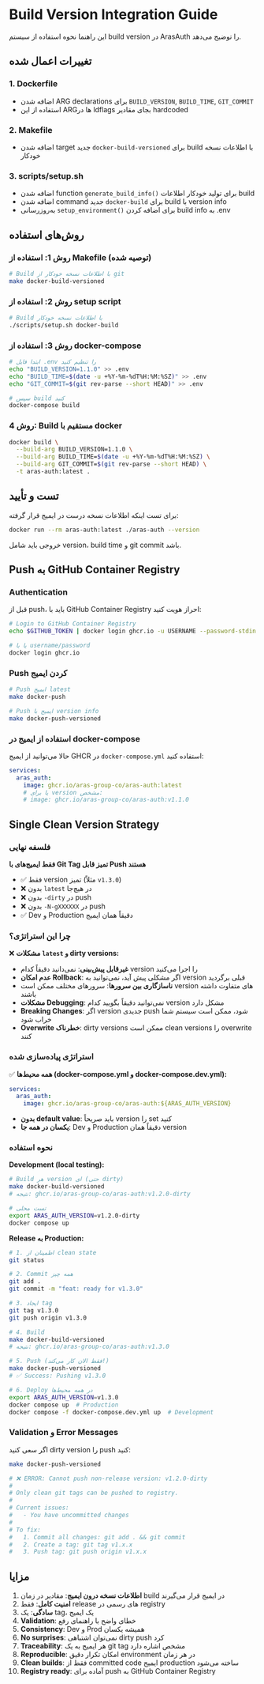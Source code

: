 # Build Version Integration Guide

این راهنما نحوه استفاده از سیستم build version در ArasAuth را توضیح می‌دهد.

## تغییرات اعمال شده

### 1. Dockerfile
- اضافه شدن ARG declarations برای `BUILD_VERSION`, `BUILD_TIME`, `GIT_COMMIT`
- استفاده از این ARGها در ldflags بجای مقادیر hardcoded

### 2. Makefile
- اضافه شدن target جدید `docker-build-versioned` برای build با اطلاعات نسخه خودکار

### 3. scripts/setup.sh
- اضافه شدن function `generate_build_info()` برای تولید خودکار اطلاعات build
- اضافه شدن command جدید `docker-build` برای build با version info
- به‌روزرسانی `setup_environment()` برای اضافه کردن build info به .env

## روش‌های استفاده

### روش 1: استفاده از Makefile (توصیه شده)
```bash
# Build با اطلاعات نسخه خودکار از git
make docker-build-versioned
```

### روش 2: استفاده از setup script
```bash
# Build با اطلاعات نسخه خودکار
./scripts/setup.sh docker-build
```

### روش 3: استفاده از docker-compose
```bash
# ابتدا فایل .env را تنظیم کنید
echo "BUILD_VERSION=1.1.0" >> .env
echo "BUILD_TIME=$(date -u +%Y-%m-%dT%H:%M:%SZ)" >> .env
echo "GIT_COMMIT=$(git rev-parse --short HEAD)" >> .env

# سپس build کنید
docker-compose build
```

### روش 4: Build مستقیم با docker
```bash
docker build \
  --build-arg BUILD_VERSION=1.1.0 \
  --build-arg BUILD_TIME=$(date -u +%Y-%m-%dT%H:%M:%SZ) \
  --build-arg GIT_COMMIT=$(git rev-parse --short HEAD) \
  -t aras-auth:latest .
```

## تست و تأیید

برای تست اینکه اطلاعات نسخه درست در ایمیج قرار گرفته:

```bash
docker run --rm aras-auth:latest ./aras-auth --version
```

خروجی باید شامل version، build time و git commit باشد.

## Push به GitHub Container Registry

### Authentication

قبل از push، باید با GitHub Container Registry احراز هویت کنید:

```bash
# Login to GitHub Container Registry
echo $GITHUB_TOKEN | docker login ghcr.io -u USERNAME --password-stdin

# یا با username/password
docker login ghcr.io
```

### Push کردن ایمیج

```bash
# Push ایمیج latest
make docker-push

# Push ایمیج با version info
make docker-push-versioned
```

### استفاده از ایمیج در docker-compose

حالا می‌توانید از ایمیج GHCR در `docker-compose.yml` استفاده کنید:

```yaml
services:
  aras_auth:
    image: ghcr.io/aras-group-co/aras-auth:latest
    # یا برای version مشخص:
    # image: ghcr.io/aras-group-co/aras-auth:v1.1.0
```

## Single Clean Version Strategy

### فلسفه نهایی

**فقط ایمیج‌های با Git Tag تمیز قابل Push هستند**

- ✅ فقط version تمیز (مثلاً `v1.3.0`)
- ❌ بدون `latest` در هیچ‌جا
- ❌ بدون `-dirty` در push
- ❌ بدون `-N-gXXXXXX` در push
- ✅ Dev و Production دقیقاً همان ایمیج

### چرا این استراتژی؟

❌ **مشکلات `latest` و dirty versions:**
- **غیرقابل پیش‌بینی**: نمی‌دانید دقیقاً کدام version را اجرا می‌کنید
- **عدم امکان Rollback**: اگر مشکلی پیش آید، نمی‌توانید به version قبلی برگردید
- **ناسازگاری بین سرورها**: سرورهای مختلف ممکن است version های متفاوت داشته باشند
- **مشکلات Debugging**: نمی‌توانید دقیقاً بگویید کدام version مشکل دارد
- **Breaking Changes**: اگر version جدیدی push شود، ممکن است سیستم شما خراب شود
- **Overwrite خطرناک**: dirty versions ممکن است clean versions را overwrite کنند

### استراتژی پیاده‌سازی شده

✅ **همه محیط‌ها (docker-compose.yml و docker-compose.dev.yml):**
```yaml
services:
  aras_auth:
    image: ghcr.io/aras-group-co/aras-auth:${ARAS_AUTH_VERSION}
```
- **بدون default value**: باید صریحاً version را set کنید
- **یکسان در همه جا**: Dev و Production دقیقاً همان version

### نحوه استفاده

**Development (local testing):**
```bash
# Build هر version ای (حتی dirty)
make docker-build-versioned
# نتیجه: ghcr.io/aras-group-co/aras-auth:v1.2.0-dirty

# تست محلی
export ARAS_AUTH_VERSION=v1.2.0-dirty
docker compose up
```

**Release به Production:**
```bash
# 1. اطمینان از clean state
git status

# 2. Commit همه چیز
git add .
git commit -m "feat: ready for v1.3.0"

# 3. ایجاد tag
git tag v1.3.0
git push origin v1.3.0

# 4. Build
make docker-build-versioned
# نتیجه: ghcr.io/aras-group-co/aras-auth:v1.3.0

# 5. Push (فقط الان کار می‌کند!)
make docker-push-versioned
# ✅ Success: Pushing v1.3.0

# 6. Deploy در همه محیط‌ها
export ARAS_AUTH_VERSION=v1.3.0
docker compose up  # Production
docker compose -f docker-compose.dev.yml up  # Development
```

### Validation و Error Messages

اگر سعی کنید dirty version را push کنید:

```bash
make docker-push-versioned

# ❌ ERROR: Cannot push non-release version: v1.2.0-dirty
# 
# Only clean git tags can be pushed to registry.
# 
# Current issues:
#   - You have uncommitted changes
# 
# To fix:
#   1. Commit all changes: git add . && git commit
#   2. Create a tag: git tag v1.x.x
#   3. Push tag: git push origin v1.x.x
```

## مزایا

1. **اطلاعات نسخه درون ایمیج**: مقادیر در زمان build در ایمیج قرار می‌گیرند
2. **امنیت کامل**: فقط release های رسمی در registry
3. **سادگی**: یک tag، یک ایمیج
4. **Validation**: خطای واضح با راهنمای رفع
5. **Consistency**: Dev و Prod همیشه یکسان
6. **No surprises**: نمی‌توان اشتباهی dirty push کرد
7. **Traceability**: هر ایمیج به یک git tag مشخص اشاره دارد
8. **Reproducible**: امکان تکرار دقیق environment در هر زمان
9. **Clean builds**: فقط از committed code ایمیج production ساخته می‌شود
10. **Registry ready**: آماده برای push به GitHub Container Registry
